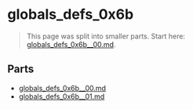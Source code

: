 # globals_defs_0x6b

> This page was split into smaller parts. Start here: [globals_defs_0x6b__00.md](globals_defs_0x6b__00.md).

## Parts

- [globals_defs_0x6b__00.md](globals_defs_0x6b__00.md)
- [globals_defs_0x6b__01.md](globals_defs_0x6b__01.md)
